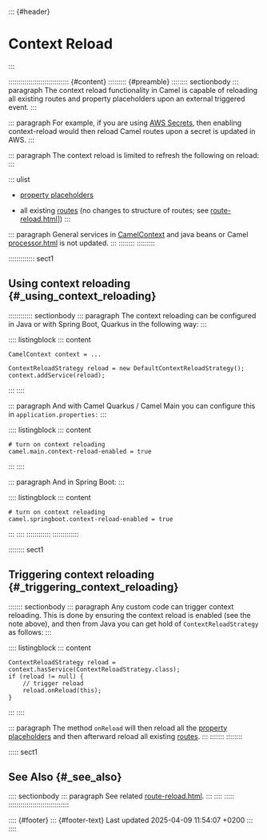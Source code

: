::: {#header}
# Context Reload
:::

:::::::::::::::::::::::::::::: {#content}
::::::::: {#preamble}
:::::::: sectionbody
::: paragraph
The context reload functionality in Camel is capable of reloading all
existing routes and property placeholders upon an external triggered
event.
:::

::: paragraph
For example, if you are using [AWS
Secrets](components::aws-secrets-manager-component.html), then enabling
context-reload would then reload Camel routes upon a secret is updated
in AWS.
:::

::: paragraph
The context reload is limited to refresh the following on reload:
:::

::: ulist
- [property placeholders](using-propertyplaceholder.html)

- all existing [routes](routes.html) (no changes to structure of routes;
  see [route-reload.html](route-reload.html)\])
:::

::: paragraph
General services in [CamelContext](camelcontext.html) and java beans or
Camel [processor.html](processor.html) is not updated.
:::
::::::::
:::::::::

::::::::::::: sect1
## Using context reloading {#_using_context_reloading}

:::::::::::: sectionbody
::: paragraph
The context reloading can be configured in Java or with Spring Boot,
Quarkus in the following way:
:::

:::: listingblock
::: content
``` highlight
CamelContext context = ...

ContextReloadStrategy reload = new DefaultContextReloadStrategy();
context.addService(reload);
```
:::
::::

::: paragraph
And with Camel Quarkus / Camel Main you can configure this in
`application.properties:`
:::

:::: listingblock
::: content
``` highlight
# turn on context reloading
camel.main.context-reload-enabled = true
```
:::
::::

::: paragraph
And in Spring Boot:
:::

:::: listingblock
::: content
``` highlight
# turn on context reloading
camel.springboot.context-reload-enabled = true
```
:::
::::
::::::::::::
:::::::::::::

:::::::: sect1
## Triggering context reloading {#_triggering_context_reloading}

::::::: sectionbody
::: paragraph
Any custom code can trigger context reloading. This is done by ensuring
the context reload is enabled (see the note above), and then from Java
you can get hold of `ContextReloadStrategy` as follows:
:::

:::: listingblock
::: content
``` highlight
ContextReloadStrategy reload = context.hasService(ContextReloadStrategy.class);
if (reload != null) {
    // trigger reload
    reload.onReload(this);
}
```
:::
::::

::: paragraph
The method `onReload` will then reload all the [property
placeholders](using-propertyplaceholder.html) and then afterward reload
all existing [routes](routes.html).
:::
:::::::
::::::::

::::: sect1
## See Also {#_see_also}

:::: sectionbody
::: paragraph
See related [route-reload.html](route-reload.html).
:::
::::
:::::
::::::::::::::::::::::::::::::

:::: {#footer}
::: {#footer-text}
Last updated 2025-04-09 11:54:07 +0200
:::
::::

